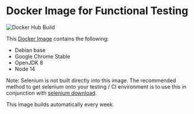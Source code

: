 # Docker Image for Functional Testing

![Docker Hub Build](https://github.com/dkaoster/nodejs-chrome-selenium/workflows/Docker%20Hub%20Build/badge.svg)

This [Docker Image](https://hub.docker.com/r/dkaoster/nodejs-chrome-selenium) contains the following:

- Debian base
- Google Chrome Stable
- OpenJDK 8
- Node 14

Note: Selenium is not built directly into this image. The recommended method to get selenium onto your testing / CI environment is to use this in conjunction with [selenium download](https://www.npmjs.com/package/selenium-download).

This image builds automatically every week.
